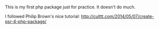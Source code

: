 This is my first php package just for practice.
It doesn't do much. 

I followed Philip Brown's nice tutorial:
http://culttt.com/2014/05/07/create-psr-4-php-package/
